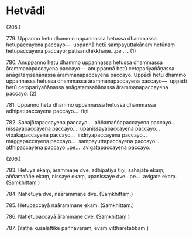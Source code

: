# Hetvādi

(205.)

779\. Uppanno hetu dhammo uppannassa hetussa dhammassa hetupaccayena paccayo—  uppannā hetū sampayuttakānaṃ hetūnaṃ hetupaccayena paccayo; paṭisandhikkhaṇe…pe… . (1)

780\. Anuppanno hetu dhammo uppannassa hetussa dhammassa ārammaṇapaccayena paccayo—  anuppannā hetū cetopariyañāṇassa anāgataṃsañāṇassa ārammaṇapaccayena paccayo. Uppādī hetu dhammo uppannassa hetussa dhammassa ārammaṇapaccayena paccayo—  uppādī hetū cetopariyañāṇassa anāgataṃsañāṇassa ārammaṇapaccayena paccayo. (2)

781\. Uppanno hetu dhammo uppannassa hetussa dhammassa adhipatipaccayena paccayo…  tīṇi.

782\. Sahajātapaccayena paccayo…  aññamaññapaccayena paccayo…  nissayapaccayena paccayo…  upanissayapaccayena paccayo…  vipākapaccayena paccayo…  indriyapaccayena paccayo…  maggapaccayena paccayo…  sampayuttapaccayena paccayo…  atthipaccayena paccayo…pe…  avigatapaccayena paccayo.

(206.)

783\. Hetuyā ekaṃ, ārammaṇe dve, adhipatiyā tīṇi, sahajāte ekaṃ, aññamaññe ekaṃ, nissaye ekaṃ, upanissaye dve…pe…  avigate ekaṃ. (Saṃkhittaṃ.)

784\. Nahetuyā dve, naārammaṇe dve. (Saṃkhittaṃ.)

785\. Hetupaccayā naārammaṇe ekaṃ. (Saṃkhittaṃ.)

786\. Nahetupaccayā ārammaṇe dve. (Saṃkhittaṃ.)

787\. (Yathā kusalattike pañhāvāraṃ, evaṃ vitthāretabbaṃ.)
